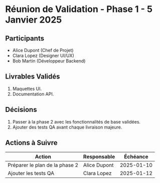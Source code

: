 # Réunion de Validation - Phase 1 - 5 Janvier 2025

## Participants

- Alice Dupont (Chef de Projet)
- Clara Lopez (Designer UI/UX)
- Bob Martin (Développeur Backend)

## Livrables Validés

1. Maquettes UI.
2. Documentation API.

## Décisions

1. Passer à la phase 2 avec les fonctionnalités de base validées.
2. Ajouter des tests QA avant chaque livraison majeure.

## Actions à Suivre

| **Action**                     | **Responsable** | **Échéance**   |
|--------------------------------|-----------------|----------------|
| Préparer le plan de la phase 2 | Alice Dupont    | 2025-01-10     |
| Ajouter les tests QA           | Clara Lopez     | 2025-01-12     |
